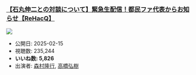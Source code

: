 ### [【石丸伸二との対談について】緊急生配信！都民ファ代表からお知らせ【ReHacQ】](https://www.youtube.com/watch?v=3B_bfmKdDd0)
[![](https://img.youtube.com/vi/3B_bfmKdDd0/sddefault.jpg)](https://www.youtube.com/watch?v=3B_bfmKdDd0)
-   公開日: 2025-02-15
-   視聴数: 235,244
-   **いいね数: 5,826**
-   出演者: [森村隆行](/rehacq_fan/people/森村隆行 "wikilink"), [高橋弘樹](/rehacq_fan/people/高橋弘樹 "wikilink")
